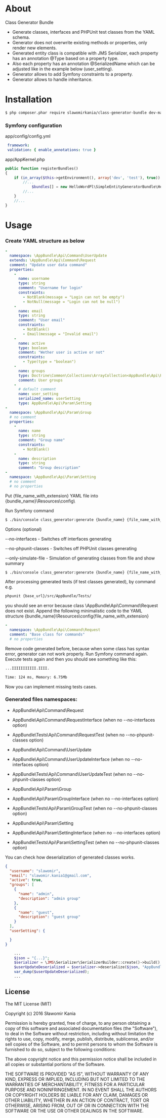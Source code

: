 # About

Class Generator Bundle
- Generate classes, interfaces and PHPUnit test classes from the YAML schema.
- Generator does not overwrite existing methods or properties, only render new elements.
- Generated entity class is compatible with JMS Serializer, each property has an annotation @Type based on a property type.
- Also each property has an annotation @SerializedName which can be adjusted like in the example below (user_setting).
- Generator allows to add Symfony constraints to a property.
- Generator allows to handle inheritance.

# Installation

```bash
$ php composer.phar require slawomirkania/class-generator-bundle dev-master
```

### Symfony configuration

 app/config/config.yml
```yml
 framework:
 validation: { enable_annotations: true }
```
app/AppKernel.php
```php
public function registerBundles()
{
    if (in_array($this->getEnvironment(), array('dev', 'test'), true)) {
        //...
            $bundles[] = new HelloWordPl\SimpleEntityGeneratorBundle\HelloWordPlSimpleEntityGeneratorBundle();
        //...
    }
    //...
}
```

# Usage

### Create YAML structure as below

```yml
-
  namespace: \AppBundle\Api\Command\UserUpdate
  extends: \AppBundle\Api\Command\Request
  comment: "Update user data command"
  properties:
    -
      name: username
      type: string
      comment: "Username for login"
      constraints:
        - NotBlank(message = "Login can not be empty")
        - NotNull(message = "Login can not be null")
    -
      name: email
      type: string
      comment: "User email"
      constraints:
        - NotBlank()
        - Email(message = "Invalid email")
    -
      name: active
      type: boolean
      comment: "Wether user is active or not"
      constraints:
        - Type(type = "boolean")
    -
      name: groups
      type: Doctrine\Common\Collections\ArrayCollection<AppBundle\Api\Param\Group>
      comment: User groups
    -
      # default comment
      name: user_setting
      serialized_name: userSetting
      type: AppBundle\Api\Param\Setting
-
  namespace: \AppBundle\Api\Param\Group
  # no comment
  properties:
    -
      name: name
      type: string
      comment: "Group name"
      constraints:
        - NotBlank()
    -
      name: description
      type: string
      comment: "Group description"
-
  namespace: \AppBundle\Api\Param\Setting
  # no comment
  # no properties
```

Put {file_name_with_extension} YAML file into {bundle_name}\Resources\config\

Run Symfony command

```sh
$ ./bin/console class_generator:generate {bundle_name} {file_name_with_extension}
```
Options (optional)

--no-interfaces - Switches off interfaces generating

--no-phpunit-classes - Switches off PHPUnit classes generating

--only-simulate-file - Simulation of generating classes from file and show summary

```sh
$ ./bin/console class_generator:generate {bundle_name} {file_name_with_extension} --no-interfaces --no-phpunit-classes
```
After processing generated tests (if test classes generated), by command e.g.

```sh
phpunit {base_url}/src/AppBundle/Tests/
```

you should see an error because class \AppBundle\Api\Command\Request does not exist.
Append the following minimalistic code to the YAML structure {bundle_name}\Resources\config\{file_name_with_extension}

```yml
-
  namespace: \AppBundle\Api\Command\Request
  comment: "Base class for commands"
  # no properties
```
Remove code generated before, because when some class has syntax error, generator can not work properly.
Run Symfony command again.
Execute tests again and then you should see something like this:

```sh
...IIIIIIIIIII.IIII.

Time: 124 ms, Memory: 6.75Mb
```
Now you can implement missing tests cases.

### Generated files namespaces:
- AppBundle\Api\Command\Request
- AppBundle\Api\Command\RequestInterface (when no --no-interfaces option)
- AppBundle\Tests\Api\Command\RequestTest (when no --no-phpunit-classes option)

- AppBundle\Api\Command\UserUpdate
- AppBundle\Api\Command\UserUpdateInterface (when no --no-interfaces option)
- AppBundle\Tests\Api\Command\UserUpdateTest (when no --no-phpunit-classes option)

- AppBundle\Api\Param\Group
- AppBundle\Api\Param\GroupInterface (when no --no-interfaces option)
- AppBundle\Tests\Api\Param\GroupTest (when no --no-phpunit-classes option)

- AppBundle\Api\Param\Setting
- AppBundle\Api\Param\SettingInterface (when no --no-interfaces option)
- AppBundle\Tests\Api\Param\SettingTest (when no --no-phpunit-classes option)

You can check how deserialization of generated classes works.
```json
{
  "username": "slawomir",
  "email": "slawomir.kania1@gmail.com",
  "active": true,
  "groups": [
    {
      "name": "admin",
      "description": "admin group"
    },
    {
      "name": "guest",
      "description": "guest group"
    }
  ],
  "userSetting": {

  }
}
```

```php
    ...
    $json = "{...}";
    $serializer = \JMS\Serializer\SerializerBuilder::create()->build();
    $userUpdateDeserialized = $serializer->deserialize($json, "AppBundle\Api\Command\UserUpdate", "json");
    var_dump($userUpdateDeserialized);
    ...
```

License
----

The MIT License (MIT)

Copyright (c) 2016 Sławomir Kania

Permission is hereby granted, free of charge, to any person obtaining a copy
of this software and associated documentation files (the "Software"), to deal
in the Software without restriction, including without limitation the rights
to use, copy, modify, merge, publish, distribute, sublicense, and/or sell
copies of the Software, and to permit persons to whom the Software is
furnished to do so, subject to the following conditions:

The above copyright notice and this permission notice shall be included in all
copies or substantial portions of the Software.

THE SOFTWARE IS PROVIDED "AS IS", WITHOUT WARRANTY OF ANY KIND, EXPRESS OR
IMPLIED, INCLUDING BUT NOT LIMITED TO THE WARRANTIES OF MERCHANTABILITY,
FITNESS FOR A PARTICULAR PURPOSE AND NONINFRINGEMENT. IN NO EVENT SHALL THE
AUTHORS OR COPYRIGHT HOLDERS BE LIABLE FOR ANY CLAIM, DAMAGES OR OTHER
LIABILITY, WHETHER IN AN ACTION OF CONTRACT, TORT OR OTHERWISE, ARISING FROM,
OUT OF OR IN CONNECTION WITH THE SOFTWARE OR THE USE OR OTHER DEALINGS IN THE
SOFTWARE.